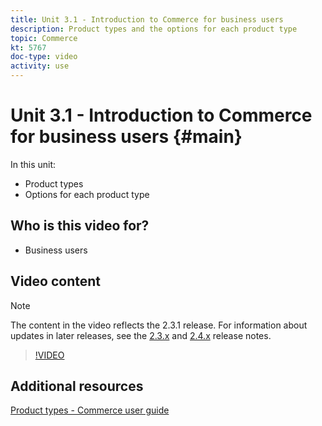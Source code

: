 ```yaml
---
title: Unit 3.1 - Introduction to Commerce for business users
description: Product types and the options for each product type
topic: Commerce
kt: 5767
doc-type: video
activity: use
---
```


# Unit 3.1 - Introduction to Commerce for business users {#main}

In this unit:

- Product types
- Options for each product type

## Who is this video for?

- Business users

## Video content

>[!NOTE]
>
>The content in the video reflects the 2.3.1 release. For information about updates in later releases, see the [ 2.3.x](https://devdocs.magento.com/guides/v2.3/release-notes/bk-release-notes.html) and [2.4.x](https://devdocs.magento.com/guides/v2.4/release-notes/bk-release-notes.html) release notes.

>[!VIDEO](https://video.tv.adobe.com/v/35952?quality=12&learn=on)

## Additional resources

[Product types - Commerce user guide](https://docs.magento.com/user-guide/catalog/product-types.html)
